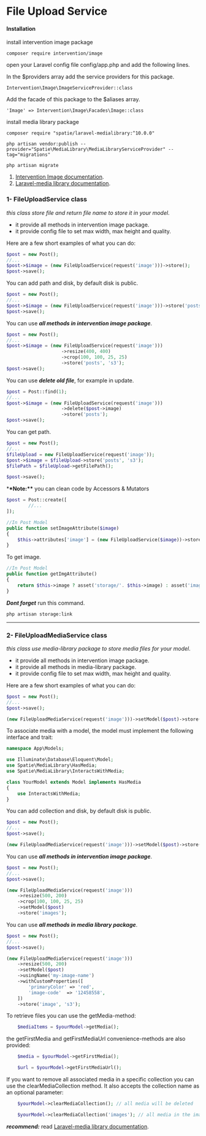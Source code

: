 # File Upload Service

#### Installation

install intervention image package

```bach
composer require intervention/image
```

open your Laravel config file config/app.php and add the following lines.

In the $providers array add the service providers for this package.

```
Intervention\Image\ImageServiceProvider::class
```

Add the facade of this package to the $aliases array.

```
'Image' => Intervention\Image\Facades\Image::class
```

install media library package

```
composer require "spatie/laravel-medialibrary:^10.0.0"

php artisan vendor:publish --provider="Spatie\MediaLibrary\MediaLibraryServiceProvider" --tag="migrations"

php artisan migrate
```

1. [Intervention Image documentation](https://image.intervention.io/v2).
2. [Laravel-media library documentation](https://spatie.be/docs/laravel-medialibrary).

### 1- FileUploadService class

_this class store file and return file name to store it in your model_.

-   it provide all methods in intervention image package.
-   it provide config file to set max width, max height and quality.

Here are a few short examples of what you can do:

```php
$post = new Post();
//...
$post->$image = (new FileUploadService(request('image')))->store();
$post->save();
```

You can add path and disk, by default disk is public.

```php
$post = new Post();
//...
$post->$image = (new FileUploadService(request('image')))->store('posts', 's3');
$post->save();
```

You can use **_all methods in intervention image package_**.

```php
$post = new Post();
//...
$post->$image = (new FileUploadService(request('image')))
                    ->resize(400, 400)
                    ->crop(100, 100, 25, 25)
                    ->store('posts', 's3');
$post->save();
```

You can use **_delete old file_**, for example in update.

```php
$post = Post::find(1);
//...
$post->$image = (new FileUploadService(request('image')))
                    ->delete($post->image)
                    ->store('posts');
$post->save();
```

You can get path.

```php
$post = new Post();
//...
$fileUpload = new FileUploadService(request('image'));
$post->$image = $fileUpload->store('posts', 's3');
$filePath = $fileUpload->getFilePath();

$post->save();
```

\***\*Note:\*\*** you can clean code by Accessors & Mutators

```php
$post = Post::create([
        //...
]);

//In Post Model
public function setImageAttribute($image)
{
    $this->attributes['image'] = (new FileUploadService($image))->store('posts');
}
```

To get image.

```php
//In Post Model
public function getImgAttribute()
{
    return $this->image ? asset('storage/'. $this->image) : asset('images/post.jpg');
}
```

**_Dont forget_** run this command.

```bach
php artisan storage:link
```

---

### 2- FileUploadMediaService class

_this class use media-library package to store media files for your model_.

-   it provide all methods in intervention image package.
-   it provide all methods in media-library package.
-   it provide config file to set max width, max height and quality.

Here are a few short examples of what you can do:

```php
$post = new Post();
//...
$post->save();

(new FileUploadMediaService(request('image')))->setModel($post)->store();

```

To associate media with a model, the model must implement the following interface and trait:

```php
namespace App\Models;

use Illuminate\Database\Eloquent\Model;
use Spatie\MediaLibrary\HasMedia;
use Spatie\MediaLibrary\InteractsWithMedia;

class YourModel extends Model implements HasMedia
{
    use InteractsWithMedia;
}
```

You can add collection and disk, by default disk is public.

```php
$post = new Post();
//...
$post->save();

(new FileUploadMediaService(request('image')))->setModel($post)->store('images', 's3');

```

You can use **_all methods in intervention image package_**.

```php
$post = new Post();
//...
$post->save();

(new FileUploadMediaService(request('image')))
    ->resize(500, 200)
    ->crop(100, 100, 25, 25)
    ->setModel($post)
    ->store('images');
```

You can use **_all methods in media library package_**.

```php
$post = new Post();
//...
$post->save();

(new FileUploadMediaService(request('image')))
    ->resize(500, 200)
    ->setModel($post)
    ->usingName('my-image-name')
    ->withCustomProperties([
        'primaryColor' => 'red',
        'image-code'  => '12458558',
    ])
    ->store('image', 's3');
```

To retrieve files you can use the getMedia-method:

```php
    $mediaItems = $yourModel->getMedia();
```

the getFirstMedia and getFirstMediaUrl convenience-methods are also provided:

```php
    $media = $yourModel->getFirstMedia();

    $url = $yourModel->getFirstMediaUrl();
```

If you want to remove all associated media in a specific collection you can use the clearMediaCollection method. It also accepts the collection name as an optional parameter:

```php
    $yourModel->clearMediaCollection(); // all media will be deleted

    $yourModel->clearMediaCollection('images'); // all media in the images collection will be deleted
```

**_recommend:_** read [Laravel-media library documentation](https://spatie.be/docs/laravel-medialibrary).
